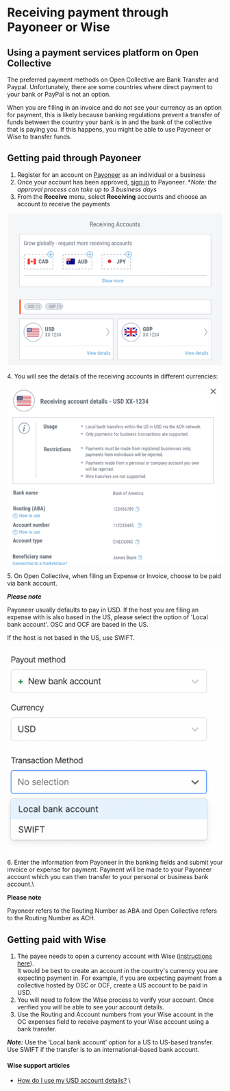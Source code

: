 # Receiving payment through Payoneer or Wise

## Using a payment services platform on Open Collective

The preferred payment methods on Open Collective are Bank Transfer and Paypal. Unfortunately, there are some countries where direct payment to your bank or PayPal is not an option.&#x20;

When you are filling in an invoice and do not see your currency as an option for payment, this is likely because banking regulations prevent a transfer of funds between the country your bank is in and the bank of the collective that is paying you. If this happens, you might be able to use Payoneer or Wise to transfer funds.

## **Getting paid through Payoneer**

1. Register for an account on [Payoneer](https://www.payoneer.com/) as an individual or a business
2. Once your account has been approved, [sign in](https://myaccount.payoneer.com/) to Payoneer. \*_Note: the approval process can take up to 3 business days_
3. From the **Receive** menu, select **Receiving** accounts and choose an account to receive the payments

![](<../../.gitbook/assets/image (50).png>)

4\. You will see the details of the receiving accounts in different currencies:

![](<../../.gitbook/assets/image (53) (1).png>)

5\. On Open Collective, when filing an Expense or Invoice, choose to be paid via bank account.  &#x20;

_**Please note**_&#x20;

Payoneer usually defaults to pay in USD. If the host you are filing an expense with is also based in the US, please select the option of 'Local bank account'. OSC and OCF are based in the US.

If the host is not based in the US, use SWIFT.

![](<../../.gitbook/assets/image (49).png>)\
6\. Enter the information from Payoneer in the banking fields and submit your invoice or expense for payment. Payment will be made to your Payoneer account which you can then transfer to your personal or business bank account.\


**Please note**&#x20;

Payoneer refers to the Routing Number as ABA and Open Collective refers to the Routing Number as ACH.&#x20;

## Getting paid with Wise

1. The payee needs to open a currency account with Wise ([instructions here](https://wise.com/help/articles/2897234/how-do-i-open-a-currency-account)).  \
   It would be best to create an account in the country's currency you are expecting payment in. For example, if you are expecting payment from a collective hosted by OSC or OCF, create a US account to be paid in USD.
2. You will need to follow the Wise process to verify your account. Once verified you will be able to see your account details.
3. Use the Routing and Account numbers from your Wise account in the OC expenses field to receive payment to your Wise account using a bank transfer.&#x20;

_**Note:**_ Use the ‘Local bank account’ option for a US to US-based transfer. Use SWIFT if the transfer is to an international-based bank account.

#### Wise support articles

* [How do I use my USD account details?](https://wise.com/help/articles/2827506/how-do-i-use-my-usd-account-details?origin=topic-1pXx5wZnF7Rp83VWwzGPUv) \
